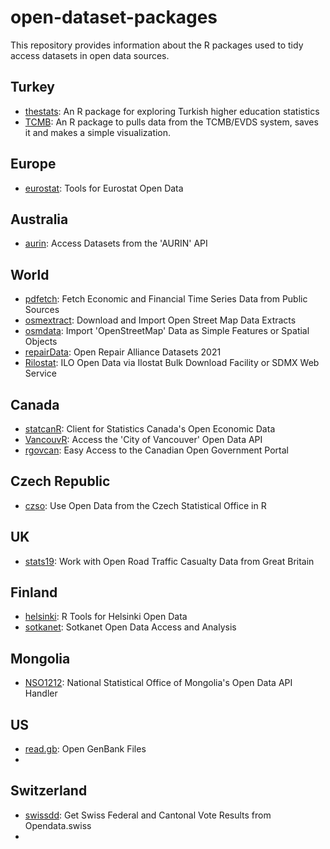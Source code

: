 # open-dataset-packages
This repository provides information about the R packages used to tidy access datasets in open data sources.


## Turkey

* [thestats](https://github.com/analyticsresearchlab/thestats): An R package for exploring Turkish higher education statistics
* [TCMB](https://github.com/rpydaneogrendim/TCMB): An R package to pulls data from the TCMB/EVDS system, saves it and makes a simple visualization.


## Europe

* [eurostat](https://cran.r-project.org/web/packages/eurostat/index.html): Tools for Eurostat Open Data


## Australia

* [aurin](https://cran.r-project.org/web/packages/aurin/index.html): Access Datasets from the 'AURIN' API


## World

* [pdfetch](https://cran.r-project.org/web/packages/pdfetch/index.html): Fetch Economic and Financial Time Series Data from Public Sources
* [osmextract](https://github.com/ropensci/osmextract): Download and Import Open Street Map Data Extracts
* [osmdata](https://cran.r-project.org/web/packages/osmdata/index.html): Import 'OpenStreetMap' Data as Simple Features or Spatial Objects
* [repairData](https://cran.r-project.org/web/packages/repairData/index.html): Open Repair Alliance Datasets 2021
* [Rilostat](https://cran.r-project.org/web/packages/Rilostat/index.html): ILO Open Data via Ilostat Bulk Download Facility or SDMX Web Service


## Canada

* [statcanR](https://cran.r-project.org/web/packages/statcanR/index.html): Client for Statistics Canada's Open Economic Data
* [VancouvR](https://cran.r-project.org/web/packages/VancouvR/index.html): Access the 'City of Vancouver' Open Data API
* [rgovcan](https://cran.r-project.org/web/packages/rgovcan/index.html): Easy Access to the Canadian Open Government Portal


## Czech Republic

* [czso](https://cran.r-project.org/web/packages/czso/index.html): Use Open Data from the Czech Statistical Office in R


## UK

* [stats19](https://cran.r-project.org/web/packages/stats19/index.html): Work with Open Road Traffic Casualty Data from Great Britain


## Finland

* [helsinki](https://cran.r-project.org/web/packages/helsinki/index.html): R Tools for Helsinki Open Data
* [sotkanet](https://cran.r-project.org/web/packages/sotkanet/sotkanet.pdf): Sotkanet Open Data Access and Analysis


## Mongolia

* [NSO1212](https://cran.r-project.org/web/packages/NSO1212/index.html): National Statistical Office of Mongolia's Open Data API Handler


## US

* [read.gb](https://cran.r-project.org/web/packages/read.gb/index.html): Open GenBank Files
* []()


## Switzerland

* [swissdd](https://cran.r-project.org/web/packages/swissdd/index.html): Get Swiss Federal and Cantonal Vote Results from Opendata.swiss
* []()
